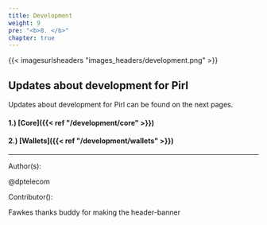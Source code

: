 ```yaml
---
title: Development
weight: 9
pre: "<b>8. </b>"
chapter: true
---
```


{{< imagesurlsheaders "images_headers/development.png"  >}}




## Updates about development for Pirl


Updates about development for Pirl can be found on the next pages.

#### 1.) [Core]({{< ref "/development/core" >}})
#### 2.) [Wallets]({{< ref "/development/wallets" >}})




---
Author(s):


@dptelecom


Contributor():


Fawkes thanks buddy for making the header-banner
